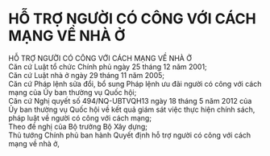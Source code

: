 # HỖ TRỢ NGƯỜI CÓ CÔNG VỚI CÁCH MẠNG VỀ NHÀ Ở

HỖ TRỢ NGƯỜI CÓ CÔNG VỚI CÁCH MẠNG VỀ NHÀ Ở  
Căn cứ Luật tổ chức Chính phủ ngày 25 tháng 12 năm 2001;  
Căn cứ Luật nhà ở ngày 29 tháng 11 năm 2005;  
Căn cứ Pháp lệnh sửa đổi, bổ sung Pháp lệnh ưu đãi người có công với cách mạng của Ủy ban thường vụ Quốc hội;  
Căn cứ Nghị quyết số 494/NQ-UBTVQH13 ngày 18 tháng 5 năm 2012 của Ủy ban thường vụ Quốc hội về kết quả giám sát việc thực hiện chính sách, pháp luật về người có công với cách mạng;  
Theo đề nghị của Bộ trưởng Bộ Xây dựng;  
Thủ tướng Chính phủ ban hành Quyết định hỗ trợ người có công với cách mạng về nhà ở,